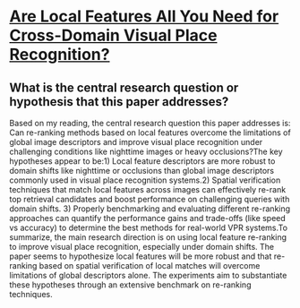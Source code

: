 # [Are Local Features All You Need for Cross-Domain Visual Place   Recognition?](https://arxiv.org/abs/2304.05887)

## What is the central research question or hypothesis that this paper addresses?

Based on my reading, the central research question this paper addresses is: Can re-ranking methods based on local features overcome the limitations of global image descriptors and improve visual place recognition under challenging conditions like nighttime images or heavy occlusions?The key hypotheses appear to be:1) Local feature descriptors are more robust to domain shifts like nighttime or occlusions than global image descriptors commonly used in visual place recognition systems.2) Spatial verification techniques that match local features across images can effectively re-rank top retrieval candidates and boost performance on challenging queries with domain shifts. 3) Properly benchmarking and evaluating different re-ranking approaches can quantify the performance gains and trade-offs (like speed vs accuracy) to determine the best methods for real-world VPR systems.To summarize, the main research direction is on using local feature re-ranking to improve visual place recognition, especially under domain shifts. The paper seems to hypothesize local features will be more robust and that re-ranking based on spatial verification of local matches will overcome limitations of global descriptors alone. The experiments aim to substantiate these hypotheses through an extensive benchmark on re-ranking techniques.
